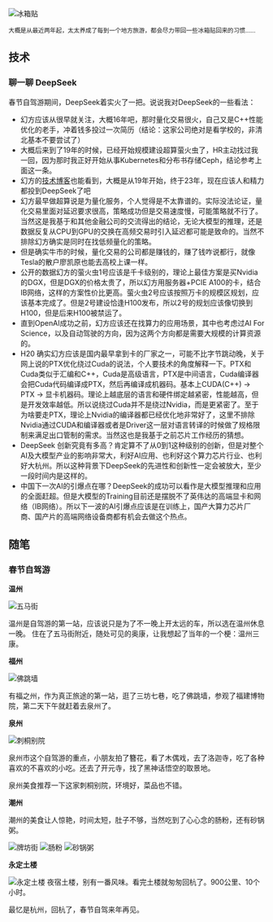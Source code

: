 ---
---

![冰箱贴](/images/d/img-9720.webp)

<small>大概是从最近两年起，太太养成了每到一个地方旅游，都会尽力带回一些冰箱贴回来的习惯……</small>

## 技术

### 聊一聊 DeepSeek

春节自驾游期间，DeepSeek着实火了一把。说说我对DeepSeek的一些看法：

- 幻方应该从很早就关注，大概16年吧，那时量化交易很火，自己又是C++性能优化的老手，冲着钱多投过一次简历（结论：这家公司绝对是看学校的，非清北基本不要尝试了）
- 大概后来到了19年的时候，已经开始规模建设超算萤火虫了，HR主动找过我一回，因为那时我正好开始从事Kubernetes和分布书存储Ceph，结论参考上面这一条。
- 幻方的[技术博客](https://www.high-flyer.cn/blog/)也能看到，大概是从19年开始，终于23年，现在应该人和精力都投到DeepSeek了吧
- 幻方最早做超算说是为量化服务，个人觉得是不太靠谱的。实际没法论证，量化交易里面对延迟要求很高，策略成功但是交易速度慢，可能策略就不行了。当然这是我基于和其他金融公司的交流得出的结论，无论大模型的推理，还是数据反复从CPU到GPU的交换在高频交易时引入延迟都可能是致命的。当然不排除幻方确实是同时在找低频量化的策略。
- 但是确实牛市的时候，量化交易的公司都是赚钱的，赚了钱咋说都行，就像Tesla的散户廖凯原也能去高校上课一样。
- 公开的数据幻方的萤火虫1号应该是千卡级别的，理论上最佳方案是买Nvidia的DGX，但是DGX的价格太贵了，所以幻方用服务器+PCIE A100的卡，结合IB网络，这样的方案性价比更高。萤火虫2号应该按照万卡的规模区规划，应该基本完成了。但是2号建设恰逢H100发布，所以2号的规划应该像切换到H100，但是后来H100被禁运了。
- 直到OpenAI成功之前，幻方应该还在找算力的应用场景，其中也考虑过AI For Science，以及自动驾驶的方向，因为这两个方向都是需要大规模的计算资源的。
- H20 确实幻方应该是国内最早拿到卡的厂家之一，可能不比字节跳动晚，关于网上说的PTX优化绕过Cuda的说法，个人要技术的角度解释一下。PTX和Cuda类似于汇编和C++，Cuda是高级语言，PTX是中间语言，Cuda编译器会把Cuda代码编译成PTX，然后再编译成机器码。基本上CUDA(C++) -> PTX -> 显卡机器码。理论上越底层的语言和硬件绑定越紧密，性能越高，但是开发效率越低。所以说绕过Cuda并不是绕过Nvidia，而是更紧密了。至于为啥要走PTX，理论上Nvidia的编译器都已经优化地非常好了，这里不排除Nvidia通过CUDA和编译器或者是Driver这一层对语言转译的时候做了规格限制来满足出口管制的需求。当然这也是我基于之前芯片工作经历的猜想。
- DeepSeek 创新究竟有多高？肯定算不了从0到1这种级别的创新，但是对整个AI及大模型产业的影响非常大，利好AI应用、也利好这个算力芯片行业、也利好大杭州。所以这种背景下DeepSeek的先进性和创新性一定会被放大，至少一段时间内是这样的。
- 中国下一次AI的引爆点在哪？DeepSeek的成功可以看作是大模型推理和应用的全面赶超。但是大模型的Training目前还是摆脱不了英伟达的高端显卡和网络（IB网络）。所以下一波的AI引爆点应该是在训练上，国产大算力芯片厂商、国产片的高端网络设备商都有机会去做这个热点。


## 随笔

### 春节自驾游



**温州**

![五马街](/images/d/img-9340.webp)


温州是自驾游的第一站，应该说只是为了不一晚上开太远的车，所以选在温州休息一晚。
住在了五马街附近，随处可见的奥康，让我想起了当年的一个梗：温州三康。

**福州**

![佛跳墙](/images/d/img-9380.webp)

有福之州，作为真正旅途的第一站，逛了三坊七巷，吃了佛跳墙，参观了福建博物院，第二天下午就赶着去泉州了。

**泉州**

![刺桐别院](/images/d/img-9501.webp)

泉州市这个自驾游的重点，小朋友拍了簪花，看了木偶戏，去了洛迦寺，吃了各种喜欢的不喜欢的小吃。还去了开元寺，找了黑神话悟空的取景地。

泉州美食推荐一下这家刺桐别院，环境好，菜品也不错。

**潮州**

潮州的美食让人惊艳，时间太短，肚子不够，当然吃到了心心念的肠粉，还有砂锅粥。

<!-- +grid grid-r3 -->
![牌坊街](/images/d/img-9588.webp)
![肠粉](/images/d/img-9622.webp)
![砂锅粥](/images/d/img-9647.webp)


**永定土楼**

![永定土楼](/images/d/img-9675.webp)
夜宿土楼，别有一番风味。看完土楼就匆匆回杭了。900公里、10个小时。


最忆是杭州，回杭了，春节自驾来年再见。
